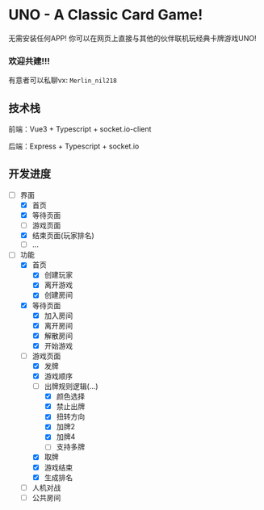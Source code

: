 # UNO - A Classic Card Game!

无需安装任何APP! 你可以在网页上直接与其他的伙伴联机玩经典卡牌游戏UNO!

### 欢迎共建!!!
有意者可以私聊vx: `Merlin_nil218`

## 技术栈

前端：Vue3 + Typescript + socket.io-client

后端：Express + Typescript + socket.io

## 开发进度

- [ ] 界面
  - [x] 首页
  - [x] 等待页面
  - [ ] 游戏页面
  - [x] 结束页面(玩家排名)
  - [ ] ...
- [ ] 功能
  - [x] 首页
    - [x] 创建玩家
    - [x] 离开游戏
    - [x] 创建房间
  - [x] 等待页面
    - [x] 加入房间
    - [x] 离开房间
    - [x] 解散房间
    - [x] 开始游戏
  - [ ] 游戏页面
    - [x] 发牌
    - [x] 游戏顺序
    - [ ] 出牌规则逻辑(...)
      - [x] 颜色选择
      - [x] 禁止出牌
      - [x] 扭转方向
      - [x] 加牌2
      - [x] 加牌4
      - [ ] 支持多牌
    - [x] 取牌
    - [x] 游戏结束
    - [x] 生成排名
  - [ ] 人机对战
  - [ ] 公共房间
